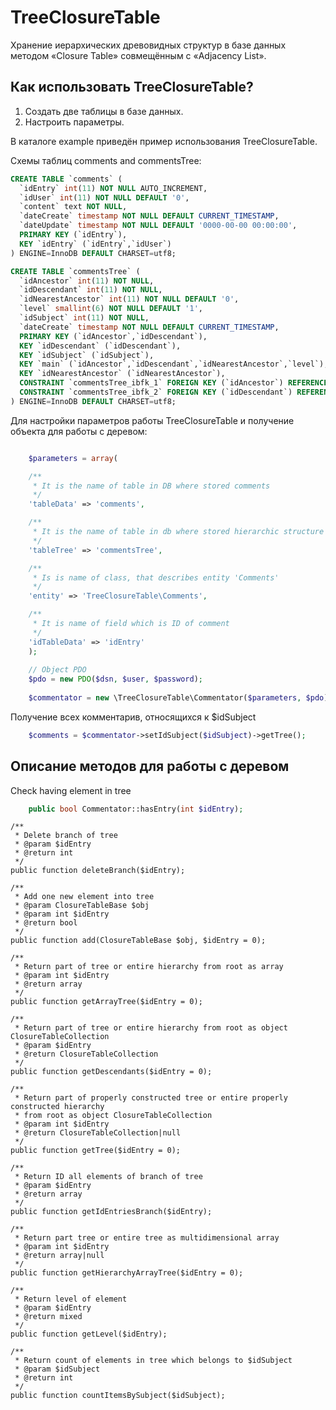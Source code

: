 # TreeClosureTable

Хранение иерархических древовидных структур в базе данных методом «Closure Table» совмещённым с «Adjacency List».

<h2>Как использовать TreeClosureTable?</h2>

1. Создать две таблицы в базе данных. 
2. Настроить параметры.

В каталоге example приведён пример использования TreeClosureTable.

Схемы таблиц comments and commentsTree:

```sql
CREATE TABLE `comments` (
  `idEntry` int(11) NOT NULL AUTO_INCREMENT,
  `idUser` int(11) NOT NULL DEFAULT '0',
  `content` text NOT NULL,
  `dateCreate` timestamp NOT NULL DEFAULT CURRENT_TIMESTAMP,
  `dateUpdate` timestamp NOT NULL DEFAULT '0000-00-00 00:00:00',
  PRIMARY KEY (`idEntry`),
  KEY `idEntry` (`idEntry`,`idUser`)
) ENGINE=InnoDB DEFAULT CHARSET=utf8;
 ```

```sql
CREATE TABLE `commentsTree` (
  `idAncestor` int(11) NOT NULL,
  `idDescendant` int(11) NOT NULL,
  `idNearestAncestor` int(11) NOT NULL DEFAULT '0',
  `level` smallint(6) NOT NULL DEFAULT '1',
  `idSubject` int(11) NOT NULL,
  `dateCreate` timestamp NOT NULL DEFAULT CURRENT_TIMESTAMP,
  PRIMARY KEY (`idAncestor`,`idDescendant`),
  KEY `idDescendant` (`idDescendant`),
  KEY `idSubject` (`idSubject`),
  KEY `main` (`idAncestor`,`idDescendant`,`idNearestAncestor`,`level`),
  KEY `idNearestAncestor` (`idNearestAncestor`),
  CONSTRAINT `commentsTree_ibfk_1` FOREIGN KEY (`idAncestor`) REFERENCES `comments` (`idEntry`) ON DELETE CASCADE ON UPDATE CASCADE,
  CONSTRAINT `commentsTree_ibfk_2` FOREIGN KEY (`idDescendant`) REFERENCES `comments` (`idEntry`) ON DELETE CASCADE ON UPDATE CASCADE
) ENGINE=InnoDB DEFAULT CHARSET=utf8;
```

Для настройки параметров работы TreeClosureTable и получение объекта для работы с деревом:

```php

    $parameters = array(

    /**
     * It is the name of table in DB where stored comments
     */
    'tableData' => 'comments',

    /**
     * It is the name of table in db where stored hierarchic structure of tree
     */
    'tableTree' => 'commentsTree',

    /**
     * Is is name of class, that describes entity 'Comments'
     */
    'entity' => 'TreeClosureTable\Comments',

    /**
     * It is name of field which is ID of comment
     */
    'idTableData' => 'idEntry'
    );
    
    // Object PDO
    $pdo = new PDO($dsn, $user, $password);
    
    $commentator = new \TreeClosureTable\Commentator($parameters, $pdo);

```

Получение всех комментарив, относящихся к $idSubject

```php
    $comments = $commentator->setIdSubject($idSubject)->getTree();
```

<h2>Описание методов для работы с деревом</h2>

Check having element in tree
    
```php
    public bool Commentator::hasEntry(int $idEntry);
```

    /**
     * Delete branch of tree
     * @param $idEntry
     * @return int
     */
    public function deleteBranch($idEntry);

    /**
     * Add one new element into tree
     * @param ClosureTableBase $obj
     * @param int $idEntry
     * @return bool
     */
    public function add(ClosureTableBase $obj, $idEntry = 0);

    /**
     * Return part of tree or entire hierarchy from root as array
     * @param int $idEntry
     * @return array
     */
    public function getArrayTree($idEntry = 0);

    /**
     * Return part of tree or entire hierarchy from root as object ClosureTableCollection
     * @param $idEntry
     * @return ClosureTableCollection
     */
    public function getDescendants($idEntry = 0);

    /**
     * Return part of properly constructed tree or entire properly constructed hierarchy
     * from root as object ClosureTableCollection
     * @param int $idEntry
     * @return ClosureTableCollection|null
     */
    public function getTree($idEntry = 0);

    /**
     * Return ID all elements of branch of tree
     * @param $idEntry
     * @return array
     */
    public function getIdEntriesBranch($idEntry);

    /**
     * Return part tree or entire tree as multidimensional array
     * @param int $idEntry
     * @return array|null
     */
    public function getHierarchyArrayTree($idEntry = 0);

    /**
     * Return level of element
     * @param $idEntry
     * @return mixed
     */
    public function getLevel($idEntry);

    /**
     * Return count of elements in tree which belongs to $idSubject
     * @param $idSubject
     * @return int
     */
    public function countItemsBySubject($idSubject);


